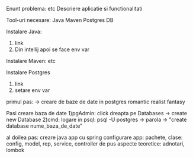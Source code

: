 Enunt problema: etc
Descriere aplicatie si functionalitati

Tool-uri necesare:
Java
Maven
Postgres DB

Instalare Java: 
1) link 
2) Din intellij
apoi se face env var

Instalare Maven:
etc

Instalare Postgres
1) link
2) setare env var

primul pas:
-> creare de baze de date in postgres
    romantic
    realist
    fantasy

Pasi creare baza de date
    1)pgAdmin: click dreapta pe Databases -> create new Database
    2)cmd: logare in psql: psql -U postgres -> parola -> "create database nume_baza_de_date"

al doilea pas: 
creare java app cu spring
configurare app: pachete, clase: config, model, rep, service, controller
de pus aspecte teoretice: adnotari, lombok
